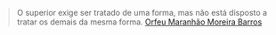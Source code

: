 > O superior exige ser tratado de uma forma, mas não está disposto a tratar os demais da mesma forma.
> [Orfeu Maranhão Moreira Barros](https://pt.quora.com/following#:~:text=O%20superior%20exige%20ser%20tratado%20de%20uma%20forma%2C%20mas%20n%C3%A3o%20est%C3%A1%20disposto%20a%20tratar%20os%20demais%20da%20mesma%20forma.)
